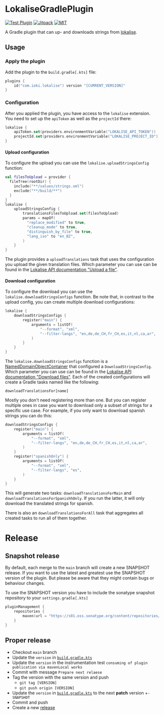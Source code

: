 # LokaliseGradlePlugin

[![Test Plugin](https://github.com/ioki-mobility/LokaliseGradlePlugin/actions/workflows/test-plugin.yml/badge.svg)](https://github.com/ioki-mobility/LokaliseGradlePlugin/actions/workflows/test-plugin.yml)
[![Jitpack](https://jitpack.io/v/ioki-mobility/LokaliseGradlePlugin.svg)](https://jitpack.io/#ioki-mobility/LokaliseGradlePlugin)
[![MIT](https://img.shields.io/badge/license-MIT-blue.svg)](https://github.com/ioki-mobility/LokaliseGradlePlugin/blob/master/LICENSE.md)

A Gradle plugin that can up- and downloads strings from [lokalise](https://lokalise.com).

## Usage

### Apply the plugin

Add the plugin to the `build.gradle[.kts]` file:

```kotlin
plugins {
    id("com.ioki.lokalise") version "[CURRENT_VERSION]"
}
```

### Configuration

After you applied the plugin, you have access to the `lokalise` extension.
You need to set up the `apiToken` as well as the `projectId` there:
```kotlin
lokalise {
    apiToken.set(providers.environmentVariable("LOKALISE_API_TOKEN"))
    projectId.set(providers.environmentVariable("LOKALISE_PROJECT_ID"))
}
```

#### Upload configuration

To configure the upload you can use the `lokalise.uploadStringsConfig` function:
```kotlin
val filesToUpload = provider {
  fileTree(rootDir) {
    include("**/values/strings.xml")
    exclude("**/build/**")
  }
}
lokalise {
    uploadStringsConfig {
        translationsFilesToUpload.set(filesToUpload)
        params = mapOf(
          "replace_modified" to true,
          "cleanup_mode" to true,
          "distinguish_by_file" to true,
          "lang_iso" to "en_BZ",
        )
    }    
}
```

The plugin provides a `uploadTranslations` task that uses the configuration you upload the given translation files.
Which parameter you can use can be found in the [Lokalise API documentation "Upload a file"](https://developers.lokalise.com/reference/upload-a-file).

#### Download configuration

To configure the download you can use the `lokalise.downloadStringsConfigs` function.
Be note that, in contrast to the upload config, you can create multiple download configurations:
```kotlin
lokalise {
    downloadStringsConfigs {
        register("main") {
            arguments = listOf(
                "--format", "xml",
                "--filter-langs", "en,de,de_CH,fr_CH,es,it,nl,ca,ar",
            )
        }
    }
}
```

The `lokalise.downloadStringsConfigs` function is a [NamedDomainObjectContainer](https://docs.gradle.org/8.1.1/javadoc/org/gradle/api/NamedDomainObjectContainer.html) that
configured a `DownloadStringsConfig`.
Which parameter you can use can be found in the [Lokalise API documentation "Download files"](https://developers.lokalise.com/reference/download-files).
Each of the created configurations will create a Gradle tasks named like the following:
```
downloadTranslationsFor[name]
```

Mostly you don't need registering more than one. 
But you can register multiple ones in case you want to download only a subset of strings for a specific use case. 
For example, if you only want to download spanish strings you can do this:

```kotlin
downloadStringsConfigs {
    register("main") {
        arguments = listOf(
            "--format", "xml",
            "--filter-langs", "en,de,de_CH,fr_CH,es,it,nl,ca,ar",
        )
    }
    register("spanishOnly") {
        arguments = listOf(
            "--format", "xml",
            "--filter-langs", "es",
        )
    }
}

```

This will generate two tasks: `downloadTranslationsForMain` and `downloadTranslationsForSpanishhOnly`.
If you run the latter, it will only download the translated strings for spanish.

There is also an `downloadTranslationsForAll` task that aggregates all created tasks to run all of them together.

# Release

## Snapshot release

By default, each merge to the `main` branch will create a new SNAPSHOT release.
If you want to use the latest and greatest use the SNAPSHOT version of the plugin.
But please be aware that they might contain bugs or behaviour changes.

To use the SNAPSHOT version you have to include the sonatype snapshot repository to your `settings.gradle[.kts]`
```kotlin
pluginManagement {
    repositories {
        maven(url = "https://s01.oss.sonatype.org/content/repositories/snapshots/")
    }
}
```

## Proper release

* Checkout `main` branch
* Update the `version` in [`build.gradle.kts`](build.gradle.kts)
* Update the `version` in the instrumentation test `consuming of plugin publication via mavenLocal works`
* Commit with message `Prepare next relaese`
* Tag the version with the same version and push
    * `git tag [VERSION]`
    * `git push origin [VERSION]`
* Update the `version` in [`build.gradle.kts`](build.gradle.kts) to the next **patch** version +`-SNAPSHOT`
* Commit and push
* Create a new [release](https://github.com/ioki-mobility/LokaliseGradlePlugin/releases/new) 
